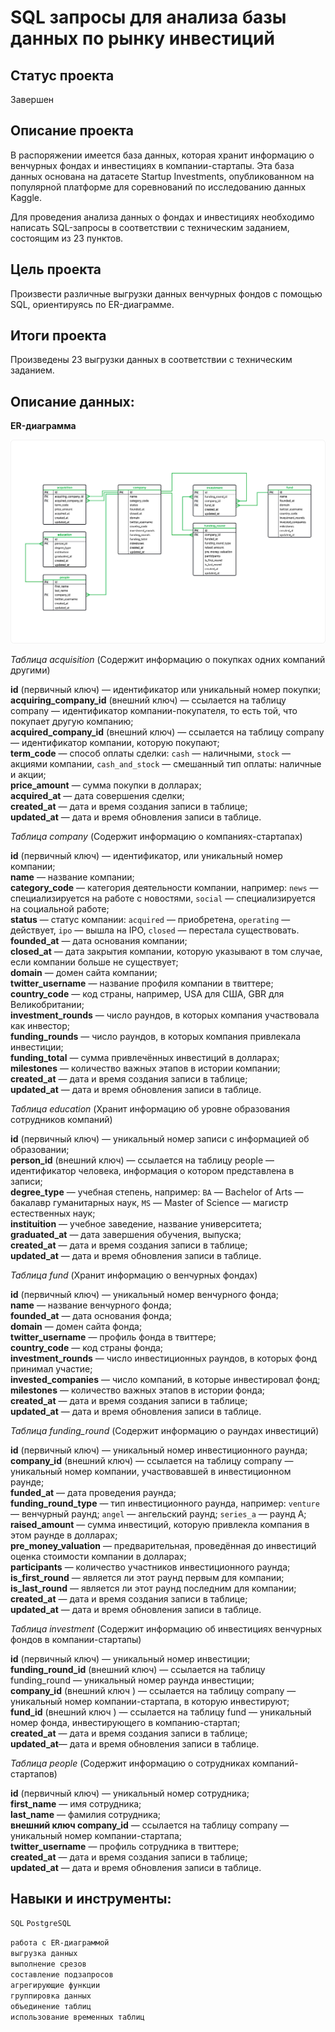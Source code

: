 # SQL запросы для анализа базы данных по рынку инвестиций

## Статус проекта
Завершен

## Описание проекта

В распоряжении имеется база данных, которая хранит информацию о венчурных фондах и инвестициях в компании-стартапы. Эта база данных основана на датасете Startup Investments, опубликованном на популярной платформе для соревнований по исследованию данных Kaggle.  

Для проведения анализа данных о фондах и инвестициях необходимо написать SQL-запросы в соответствии с техническим заданием, состоящим из 23 пунктов.

## Цель проекта  

Произвести различные выгрузки данных венчурных фондов с помощью SQL, ориентируясь по ER-диаграмме.

## Итоги проекта  

Произведены 23 выгрузки данных в соответствии с техническим заданием.

## Описание данных:  

**ER-диаграмма**

![ER-диаграмма](https://github.com/aefr1/data-analysis-projects/blob/main/sql_request_startup_investments/er_diagram.png)

*Таблица acquisition* (Содержит информацию о покупках одних компаний другими)

**id** (первичный ключ) — идентификатор или уникальный номер покупки;  
**acquiring_company_id** (внешний ключ) — ссылается на таблицу company — идентификатор компании-покупателя, то есть той, что покупает другую компанию;  
**acquired_company_id** (внешний ключ) — ссылается на таблицу company — идентификатор компании, которую покупают;  
**term_code** — способ оплаты сделки: `cash` — наличными, `stock` — акциями компании, `cash_and_stock` — смешанный тип оплаты: наличные и акции;  
**price_amount** — сумма покупки в долларах;  
**acquired_at** — дата совершения сделки;  
**created_at** — дата и время создания записи в таблице;  
**updated_at** — дата и время обновления записи в таблице.  

*Таблица company* (Содержит информацию о компаниях-стартапах)  

**id** (первичный ключ) — идентификатор, или уникальный номер компании;  
**name** — название компании;  
**category_code** — категория деятельности компании, например: `news` — специализируется на работе с новостями, `social` — специализируется на социальной работе;  
**status** — статус компании: `acquired` — приобретена, `operating` — действует, `ipo` — вышла на IPO, `closed` — перестала существовать.  
**founded_at** — дата основания компании;  
**closed_at** — дата закрытия компании, которую указывают в том случае, если компании больше не существует;  
**domain** — домен сайта компании;  
**twitter_username** — название профиля компании в твиттере;  
**country_code** — код страны, например, USA для США, GBR для Великобритании;  
**investment_rounds** — число раундов, в которых компания участвовала как инвестор;  
**funding_rounds** — число раундов, в которых компания привлекала инвестиции;  
**funding_total** — сумма привлечённых инвестиций в долларах;  
**milestones** — количество важных этапов в истории компании;  
**created_at** — дата и время создания записи в таблице;  
**updated_at** — дата и время обновления записи в таблице.  

*Таблица education* (Хранит информацию об уровне образования сотрудников компаний)  

**id** (первичный ключ) — уникальный номер записи с информацией об образовании;  
**person_id** (внешний ключ) — ссылается на таблицу people — идентификатор человека, информация о котором представлена в записи;  
**degree_type** — учебная степень, например: `BA` — Bachelor of Arts — бакалавр гуманитарных наук, `MS` — Master of Science — магистр естественных наук;  
**instituition** — учебное заведение, название университета;  
**graduated_at** — дата завершения обучения, выпуска;  
**created_at** — дата и время создания записи в таблице;  
**updated_at** — дата и время обновления записи в таблице.  

*Таблица fund* (Хранит информацию о венчурных фондах)  

**id** (первичный ключ) — уникальный номер венчурного фонда;  
**name** — название венчурного фонда;  
**founded_at** — дата основания фонда;  
**domain** — домен сайта фонда;  
**twitter_username** — профиль фонда в твиттере;  
**country_code** — код страны фонда;  
**investment_rounds** — число инвестиционных раундов, в которых фонд принимал участие;  
**invested_companies** — число компаний, в которые инвестировал фонд;  
**milestones** — количество важных этапов в истории фонда;  
**created_at** — дата и время создания записи в таблице;  
**updated_at** — дата и время обновления записи в таблице.  

*Таблица funding_round* (Содержит информацию о раундах инвестиций)  

**id** (первичный ключ) — уникальный номер инвестиционного раунда;  
**company_id** (внешний ключ) — ссылается на таблицу company — уникальный номер компании, участвовавшей в инвестиционном раунде;  
**funded_at** — дата проведения раунда;  
**funding_round_type** — тип инвестиционного раунда, например: `venture` — венчурный раунд; `angel` — ангельский раунд; `series_a` — раунд А;  
**raised_amount** — сумма инвестиций, которую привлекла компания в этом раунде в долларах;  
**pre_money_valuation** — предварительная, проведённая до инвестиций оценка стоимости компании в долларах;  
**participants** — количество участников инвестиционного раунда;  
**is_first_round** — является ли этот раунд первым для компании;  
**is_last_round** — является ли этот раунд последним для компании;  
**created_at** — дата и время создания записи в таблице;  
**updated_at** — дата и время обновления записи в таблице.  

*Таблица investment* (Содержит информацию об инвестициях венчурных фондов в компании-стартапы)  

**id** (первичный ключ) — уникальный номер инвестиции;  
**funding_round_id** (внешний ключ) — ссылается на таблицу funding_round — уникальный номер раунда инвестиции;  
**company_id** (внешний ключ ) — ссылается на таблицу company — уникальный номер компании-стартапа, в которую инвестируют;  
**fund_id** (внешний ключ ) — ссылается на таблицу fund — уникальный номер фонда, инвестирующего в компанию-стартап;  
**created_at** — дата и время создания записи в таблице;  
**updated_at**— дата и время обновления записи в таблице.    

*Таблица people* (Содержит информацию о сотрудниках компаний-стартапов)

**id** (первичный ключ) — уникальный номер сотрудника;  
**first_name** — имя сотрудника;  
**last_name** — фамилия сотрудника;  
**внешний ключ company_id** — ссылается на таблицу company — уникальный номер компании-стартапа;  
**twitter_username** — профиль сотрудника в твиттере;  
**created_at** — дата и время создания записи в таблице;  
**updated_at** — дата и время обновления записи в таблице.  

## Навыки и инструменты:

`SQL` `PostgreSQL`

`работа с ER-диаграммой`  
`выгрузка данных`  
`выполнение срезов`  
`составление подзапросов`  
`агрегирующие функции`  
`группировка данных`  
`объединение таблиц`  
`использование временных таблиц`    
